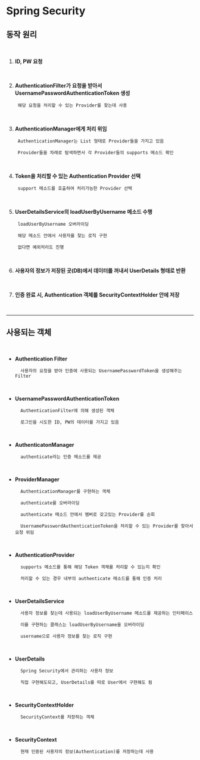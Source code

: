 # **Spring Security**

## **동작 원리**

<br>

1. **ID, PW 요청**

<br>

2. **AuthenticationFilter가 요청을 받아서 UsernamePasswordAuthenticationToken 생성**
    
        해당 요청을 처리할 수 있는 Provider를 찾는데 사용

    <br>

3. **AuthenticationManager에게 처리 위임**

        AuthenticationManager는 List 형태로 Provider들을 가지고 있음

        Provider들을 차례로 탐색하면서 각 Provider들의 supports 메소드 확인

    <br>

4. **Token을 처리할 수 있는 Authentication Provider 선택**

        support 메소드를 호출하여 처리가능한 Provider 선택

    <br>

5. **UserDetailsService의 loadUserByUsername 메소드 수행**

        loadUserByUsername 오버라이딩

        해당 메소드 안에서 사용자를 찾는 로직 구현

        없다면 예외처리도 진행

    <br>

6. **사용자의 정보가 저장된 곳(DB)에서 데이터를 꺼내서 UserDetails 형태로 반환**

<br>

7. **인증 완료 시, Authentication 객체를 SecurityContextHolder 안에 저장**

<br>

---

## **사용되는 객체**

<br>

- **Authentication Filter**

        사용자의 요청을 받아 인증에 사용되는 UsernamePasswordToken을 생성해주는 Filter

<br>

- **UsernamePasswordAuthenticationToken**

        AuthenticationFilter에 의해 생성된 객체

        로그인을 시도한 ID, PW의 데이터를 가지고 있음

<br>

- **AuthenticatonManager**

        authenticate라는 인증 메소드를 제공

<br>

- **ProviderManager**

        AuthenticationManager를 구현하는 객체

        authenticate를 오버라이딩

        authenticate 메소드 안에서 멤버로 갖고있는 Provider를 순회
        
        UsernamePasswordAuthenticationToken을 처리할 수 있는 Provider를 찾아서 요청 위임

<br>

- **AuthenticationProvider**

        supports 메소드를 통해 해당 Token 객체를 처리할 수 있는지 확인

        처리할 수 있는 경우 내부의 authenticate 메소드를 통해 인증 처리


<br>

- **UserDetailsService**

        사용자 정보를 찾는데 사용되는 loadUserByUsername 메소드를 제공하는 인터페이스

        이를 구현하는 클래스는 loadUserByUsername을 오버라이딩

        username으로 사용자 정보를 찾는 로직 구현

<br>

- **UserDetails**

        Spring Security에서 관리하는 사용자 정보

        직접 구현해도되고, UserDetails를 따로 User에서 구현해도 됨


<br>

- **SecurityContextHolder**

        SecurityContext를 저장하는 객체

<br>

- **SecurityContext**

        현재 인증된 사용자의 정보(Authentication)를 저장하는데 사용
